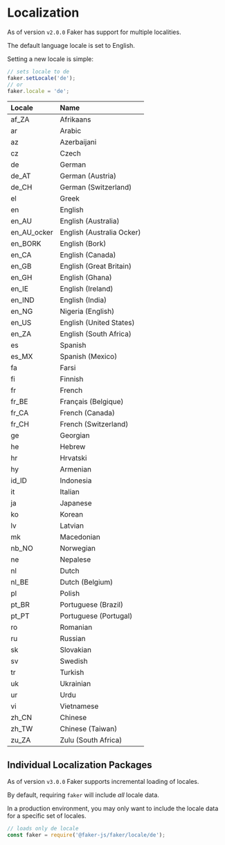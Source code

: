 # Localization

As of version `v2.0.0` Faker has support for multiple localities.

The default language locale is set to English.

Setting a new locale is simple:

```js
// sets locale to de
faker.setLocale('de');
// or
faker.locale = 'de';
```

<!-- LOCALES-AUTO-GENERATED-START -->

<!-- Run 'pnpm run generate' to update. -->

| Locale      | Name                      |
| :---------- | :------------------------ |
| af_ZA       | Afrikaans                 |
| ar          | Arabic                    |
| az          | Azerbaijani               |
| cz          | Czech                     |
| de          | German                    |
| de_AT       | German (Austria)          |
| de_CH       | German (Switzerland)      |
| el          | Greek                     |
| en          | English                   |
| en_AU       | English (Australia)       |
| en_AU_ocker | English (Australia Ocker) |
| en_BORK     | English (Bork)            |
| en_CA       | English (Canada)          |
| en_GB       | English (Great Britain)   |
| en_GH       | English (Ghana)           |
| en_IE       | English (Ireland)         |
| en_IND      | English (India)           |
| en_NG       | Nigeria (English)         |
| en_US       | English (United States)   |
| en_ZA       | English (South Africa)    |
| es          | Spanish                   |
| es_MX       | Spanish (Mexico)          |
| fa          | Farsi                     |
| fi          | Finnish                   |
| fr          | French                    |
| fr_BE       | Français (Belgique)       |
| fr_CA       | French (Canada)           |
| fr_CH       | French (Switzerland)      |
| ge          | Georgian                  |
| he          | Hebrew                    |
| hr          | Hrvatski                  |
| hy          | Armenian                  |
| id_ID       | Indonesia                 |
| it          | Italian                   |
| ja          | Japanese                  |
| ko          | Korean                    |
| lv          | Latvian                   |
| mk          | Macedonian                |
| nb_NO       | Norwegian                 |
| ne          | Nepalese                  |
| nl          | Dutch                     |
| nl_BE       | Dutch (Belgium)           |
| pl          | Polish                    |
| pt_BR       | Portuguese (Brazil)       |
| pt_PT       | Portuguese (Portugal)     |
| ro          | Romanian                  |
| ru          | Russian                   |
| sk          | Slovakian                 |
| sv          | Swedish                   |
| tr          | Turkish                   |
| uk          | Ukrainian                 |
| ur          | Urdu                      |
| vi          | Vietnamese                |
| zh_CN       | Chinese                   |
| zh_TW       | Chinese (Taiwan)          |
| zu_ZA       | Zulu (South Africa)       |

<!-- LOCALES-AUTO-GENERATED-END -->

## Individual Localization Packages

As of version `v3.0.0` Faker supports incremental loading of locales.

By default, requiring `faker` will include _all_ locale data.

In a production environment, you may only want to include the locale data for a specific set of locales.

```js
// loads only de locale
const faker = require('@faker-js/faker/locale/de');
```
